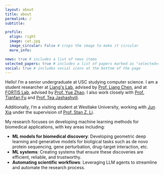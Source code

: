 ```yaml
---
layout: about
title: about
permalink: /
subtitle: 

profile:
  align: right
  image: cat.jpg
  image_circular: False # crops the image to make it circular
  more_info: 

news: true # includes a list of news items
selected_papers: true # includes a list of papers marked as "selected={true}"
social: true # includes social icons at the bottom of the page
---
```


Hello! I’m a senior undergraduate at USC studying computer science. I am a student researcher at [Liang's Lab](https://lianglab.usc.edu/index.html), advised by [Prof. Liang Chen](https://lianglab.usc.edu/people.html), and at [FORTIS Lab](https://viterbi-web.usc.edu/~yzhao010/lab.html), advised by [Prof. Yue Zhao](https://viterbi-web.usc.edu/~yzhao010/). I also work closely with [Prof. Tianfan Fu](https://futianfan.github.io/) and [Prof. Tea Jashashvili](https://keck.usc.edu/faculty-search/tea-jashashvili/).

Additionally, I’m a visiting student at Westlake University, working with [Jun Xia](https://junxia97.github.io/) under the supervision of [Prof. Stan Z. Li](https://en.westlake.edu.cn/faculty/stan-zq-li.html).

My research focuses on developing machine learning methods for biomedical applications, with key areas including:

- **ML models for biomedical discovery**: Developing geometric deep learning and generative models for bioligical tasks such as de novo protein sequencing, gene perturbation, drug-target interaction, etc.
- **ML systems**: Creating systems that ensure these discoveries are efficient, reliable, and trustworthy.
- **Automating scientific workflows**: Leveraging LLM agents to streamline and automate the research process.